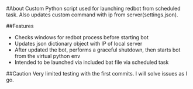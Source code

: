 #About
Custom Python script used for launching redbot from scheduled task. Also updates custom command with ip from server(settings.json).

##Features
- Checks windows for redbot process before starting bot
- Updates json dictionary object with IP of local server
- After updated the bot, performs a graceful shutdown, then starts bot from the virtual python env
- Intended to be launched via included bat file via scheduled task

##Caution
Very limited testing with the first commits. I will solve issues as I go. 
